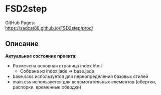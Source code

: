 # FSD2step

GitHub Pages:<br/>
https://sadcat88.github.io/FSD2step/prod/

## Описание
**Актуальное состояние проекта:**
- Размечена основная страница index.html
  - Собрана из index.jade => base.jade
- base.scss используется для переопределения базовых стилей
- main.css используется для вспомогательных элементов (обертки, распорки, временные обводки)

